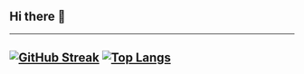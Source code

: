 ## Hi there 👋

<!--
**phirebase/phirebase** is a ✨ _special_ ✨ repository because its `README.md` (this file) appears on your GitHub profile.

Here are some ideas to get you started:

- 🔭 I’m currently working on ...
- 🌱 I’m currently learning ...
- 👯 I’m looking to collaborate on ...
- 🤔 I’m looking for help with ...
- 💬 Ask me about ...
- 📫 How to reach me: ...
- 😄 Pronouns: ...
- ⚡ Fun fact: ...
-->

---
[![GitHub Streak](https://github-readme-streak-stats.herokuapp.com?user=phirebase&theme=merko&hide_border=true)](https://git.io/streak-stats)
[![Top Langs](https://github-readme-stats.vercel.app/api/top-langs/?username=phirebase&layout=compact&theme=vision-friendly-dark)](https://github.com/anuraghazra/github-readme-stats)
---
